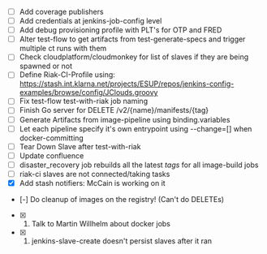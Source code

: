  - [ ] Add coverage publishers
 - [ ] Add credentials at jenkins-job-config level
 - [ ] Add debug provisioning profile with PLT's for OTP and FRED
 - [ ] Alter test-flow to get artifacts from test-generate-specs and trigger multiple ct runs with them
 - [ ] Check cloudplatform/cloudmonkey for list of slaves if they are being spawned or not
 - [ ] Define Riak-CI-Profile using: https://stash.int.klarna.net/projects/ESUP/repos/jenkins-config-examples/browse/config/JClouds.groovy
 - [ ] Fix test-flow test-with-riak job naming
 - [ ] Finish Go server for DELETE /v2/{name}/manifests/{tag}
 - [ ] Generate Artifacts from image-pipeline using binding.variables
 - [ ] Let each pipeline specify it's own entrypoint using --change=[] when docker-committing
 - [ ] Tear Down Slave after test-with-riak
 - [ ] Update confluence
 - [ ] disaster_recovery job rebuilds all the latest _tags_ for all image-build jobs
 - [ ] riak-ci slaves are not connected/taking tasks
 - [X] Add stash notifiers: McCain is working on it
 - [-] Do cleanup of images on the registry! (Can't do DELETEs)
 - [X] 1. Talk to Martin Willhelm about docker jobs
 - [X] 1. jenkins-slave-create doesn't persist slaves after it ran
